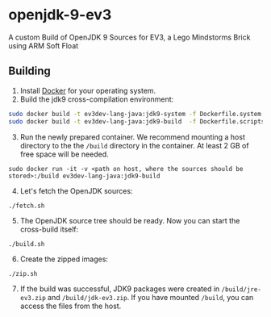 # openjdk-9-ev3
A custom Build of OpenJDK 9 Sources for EV3, a Lego Mindstorms Brick using ARM Soft Float

## Building

1. Install [Docker](https://docs.docker.com/engine/installation/) for your operating system.
2. Build the jdk9 cross-compilation environment:
```sh
sudo docker build -t ev3dev-lang-java:jdk9-system -f Dockerfile.system  build
sudo docker build -t ev3dev-lang-java:jdk9-build  -f Dockerfile.scripts build
```
3. Run the newly prepared container. We recommend mounting a host directory to the the `/build` directory in the container. At least 2 GB of free space will be needed.
```
sudo docker run -it -v <path on host, where the sources should be stored>:/build ev3dev-lang-java:jdk9-build
```
4. Let's fetch the OpenJDK sources:
```
./fetch.sh
```
5. The OpenJDK source tree should be ready. Now you can start the cross-build itself:
```
./build.sh
```
6. Create the zipped images:
```
./zip.sh
```
7. If the build was successful, JDK9 packages were created in `/build/jre-ev3.zip` and `/build/jdk-ev3.zip`.
If you have mounted `/build`, you can access the files from the host.

